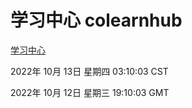 # 学习中心 colearnhub
[学习中心](http://27.19.33.125:56308/colearnhub/)

2022年 10月 13日 星期四 03:10:03 CST

2022年 10月 12日 星期三 19:10:03 GMT

